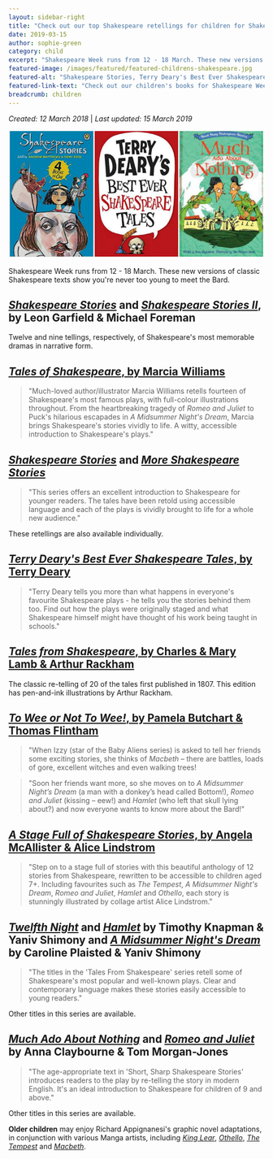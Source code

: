 ```yaml
---
layout: sidebar-right
title: "Check out our top Shakespeare retellings for children for Shakespeare Week"
date: 2019-03-15
author: sophie-green
category: child
excerpt: "Shakespeare Week runs from 12 - 18 March. These new versions of classic Shakespeare texts show you're never too young to meet the Bard."
featured-image: /images/featured/featured-childrens-shakespeare.jpg
featured-alt: "Shakespeare Stories, Terry Deary's Best Ever Shakespeare Tales, Much Ado About Nothing"
featured-link-text: "Check out our children's books for Shakespeare Week."
breadcrumb: children
---
```


*Created: 12 March 2018* | *Last updated: 15 March 2019*

![Shakespeare Stories, Terry Deary's Best Ever Shakespeare Tales, Much Ado About Nothing](/images/featured/featured-childrens-shakespeare.jpg)

Shakespeare Week runs from 12 - 18 March. These new versions of classic Shakespeare texts show you're never too young to meet the Bard.

## [<cite>Shakespeare Stories</cite>](https://suffolk.spydus.co.uk/cgi-bin/spydus.exe/ENQ/OPAC/BIBENQ?BRN=18599) and [<cite>Shakespeare Stories II</cite>](https://suffolk.spydus.co.uk/cgi-bin/spydus.exe/ENQ/OPAC/BIBENQ?BRN=18604), by Leon Garfield & Michael Foreman

Twelve and nine tellings, respectively, of Shakespeare's most memorable dramas in narrative form.

## [<cite>Tales of Shakespeare</cite>, by Marcia Williams](https://suffolk.spydus.co.uk/cgi-bin/spydus.exe/ENQ/OPAC/BIBENQ?BRN=1832438)

> "Much-loved author/illustrator Marcia Williams retells fourteen of Shakespeare's most famous plays, with full-colour illustrations throughout. From the heartbreaking tragedy of <cite>Romeo and Juliet</cite> to Puck's hilarious escapades in <cite>A Midsummer Night's Dream</cite>, Marcia brings Shakespeare's stories vividly to life. A witty, accessible introduction to Shakespeare's plays."

## [<cite>Shakespeare Stories</cite>](https://suffolk.spydus.co.uk/cgi-bin/spydus.exe/ENQ/OPAC/BIBENQ?BRN=1565969) and [<cite>More Shakespeare Stories</cite>](https://suffolk.spydus.co.uk/cgi-bin/spydus.exe/ENQ/OPAC/BIBENQ?BRN=1566980)

> "This series offers an excellent introduction to Shakespeare for younger readers. The tales have been retold using accessible language and each of the plays is vividly brought to life for a whole new audience."

These retellings are also available individually.

## [<cite>Terry Deary's Best Ever Shakespeare Tales</cite>, by Terry Deary](https://suffolk.spydus.co.uk/cgi-bin/spydus.exe/ENQ/OPAC/BIBENQ?BRN=1504094)

> "Terry Deary tells you more than what happens in everyone's favourite Shakespeare plays - he tells you the stories behind them too. Find out how the plays were originally staged and what Shakespeare himself might have thought of his work being taught in schools."

## [<cite>Tales from Shakespeare</cite>, by Charles & Mary Lamb & Arthur Rackham](https://suffolk.spydus.co.uk/cgi-bin/spydus.exe/ENQ/OPAC/BIBENQ?BRN=1791699)

The classic re-telling of 20 of the tales first published in 1807. This edition has pen-and-ink illustrations by Arthur Rackham.

## [<cite>To Wee or Not To Wee!</cite>, by Pamela Butchart & Thomas Flintham](https://suffolk.spydus.co.uk/cgi-bin/spydus.exe/ENQ/OPAC/BIBENQ?BRN=1965925)

> "When Izzy (star of the Baby Aliens series) is asked to tell her friends some exciting stories, she thinks of <cite>Macbeth</cite> – there are battles, loads of gore, excellent witches and even walking trees!

> "Soon her friends want more, so she moves on to <cite>A Midsummer Night’s Dream</cite> (a man with a donkey’s head called Bottom!), <cite>Romeo and Juliet</cite> (kissing – eew!) and <cite>Hamlet</cite> (who left that skull lying about?) and now everyone wants to know more about the Bard!"

## [<cite>A Stage Full of Shakespeare Stories</cite>, by Angela McAllister & Alice Lindstrom](https://suffolk.spydus.co.uk/cgi-bin/spydus.exe/ENQ/OPAC/BIBENQ?BRN=2431258)

> "Step on to a stage full of stories with this beautiful anthology of 12 stories from Shakespeare, rewritten to be accessible to children aged 7+. Including favourites such as <cite>The Tempest</cite>, <cite>A Midsummer Night's Dream</cite>, <cite>Romeo and Juliet</cite>, <cite>Hamlet</cite> and <cite>Othello</cite>, each story is stunningly illustrated by collage artist Alice Lindstrom."

## [<cite>Twelfth Night</cite>](https://suffolk.spydus.co.uk/cgi-bin/spydus.exe/ENQ/OPAC/BIBENQ?BRN=1708864) and [<cite>Hamlet</cite>](https://suffolk.spydus.co.uk/cgi-bin/spydus.exe/ENQ/OPAC/BIBENQ?BRN=1708863) by Timothy Knapman & Yaniv Shimony and [<cite>A Midsummer Night's Dream</cite>](https://suffolk.spydus.co.uk/cgi-bin/spydus.exe/ENQ/OPAC/BIBENQ?BRN=1298113) by Caroline Plaisted & Yaniv Shimony

> "The titles in the 'Tales From Shakespeare' series retell some of Shakespeare's most popular and well-known plays. Clear and contemporary language makes these stories easily accessible to young readers."

Other titles in this series are available.

## [<cite>Much Ado About Nothing</cite>](https://suffolk.spydus.co.uk/cgi-bin/spydus.exe/ENQ/OPAC/BIBENQ?BRN=1679714) and [<cite>Romeo and Juliet</cite>](https://suffolk.spydus.co.uk/cgi-bin/spydus.exe/ENQ/OPAC/BIBENQ?BRN=1689277) by Anna Claybourne & Tom Morgan-Jones

> "The age-appropriate text in 'Short, Sharp Shakespeare Stories' introduces readers to the play by re-telling the story in modern English. It's an ideal introduction to Shakespeare for children of 9 and above."

Other titles in this series are available.

**Older children** may enjoy Richard Appignanesi's graphic novel adaptations, in conjunction with various Manga artists, including [<cite>King Lear</cite>](https://suffolk.spydus.co.uk/cgi-bin/spydus.exe/ENQ/OPAC/BIBENQ?BRN=1121925), [<cite>Othello</cite>](https://suffolk.spydus.co.uk/cgi-bin/spydus.exe/ENQ/OPAC/BIBENQ?BRN=555284), [<cite>The Tempest</cite>](https://suffolk.spydus.co.uk/cgi-bin/spydus.exe/ENQ/OPAC/BIBENQ?BRN=551538) and [<cite>Macbeth</cite>](https://suffolk.spydus.co.uk/cgi-bin/spydus.exe/ENQ/OPAC/BIBENQ?BRN=551562).
